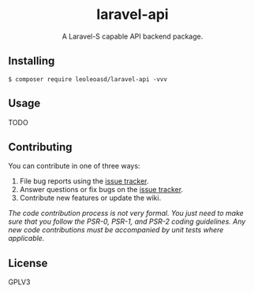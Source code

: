 <h1 align="center"> laravel-api </h1>

<p align="center"> A Laravel-S capable API backend package. </p>


## Installing

```shell
$ composer require leoleoasd/laravel-api -vvv
```

## Usage

TODO

## Contributing

You can contribute in one of three ways:

1. File bug reports using the [issue tracker](https://github.com/leoleoasd/laravel-api/issues).
2. Answer questions or fix bugs on the [issue tracker](https://github.com/leoleoasd/laravel-api/issues).
3. Contribute new features or update the wiki.

_The code contribution process is not very formal. You just need to make sure that you follow the PSR-0, PSR-1, and PSR-2 coding guidelines. Any new code contributions must be accompanied by unit tests where applicable._

## License

GPLV3